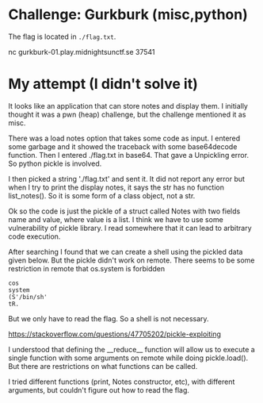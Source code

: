 # Challenge: Gurkburk (misc,python)

The flag is located in `./flag.txt`.

nc gurkburk-01.play.midnightsunctf.se 37541 

# My attempt (I didn't solve it)

It looks like an application that can store notes and display them.
I initially thought it was a pwn (heap) challenge, but the challenge mentioned it as misc.

There was a load notes option that takes some code as input.
I entered some garbage and it showed the traceback with some base64decode function.
Then I entered ./flag.txt in base64.
That gave a Unpickling error. So python pickle is involved.

I then picked a string './flag.txt' and sent it.
It did not report any error but when I try to print the display notes, it says the str has no function list\_notes(). So it is some form of a class object, not a str.

Ok so the code is just the pickle of a struct called Notes with two fields name and value, where value is a list.
I think we have to use some vulnerability of pickle library.
I read somewhere that it can lead to arbitrary code execution.

After searching I found that we can create a shell using the pickled data given below.
But the pickle didn't work on remote. There seems to be some restriction in remote that os.system is forbidden

```
cos
system
(S'/bin/sh'
tR.
```

But we only have to read the flag. So a shell is not necessary.

https://stackoverflow.com/questions/47705202/pickle-exploiting

I understood that defining the \_\_reduce\_\_ function will allow us to execute a single function with some arguments on remote while doing pickle.load(). But there are restrictions on what functions can be called.

I tried different functions (print, Notes constructor, etc), with different arguments, but couldn't figure out how to read the flag.
